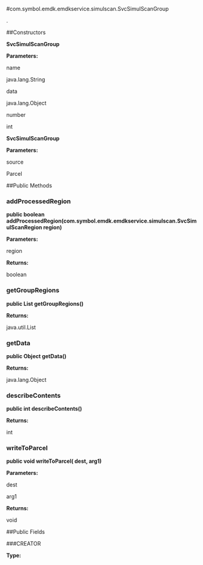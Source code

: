 #com.symbol.emdk.emdkservice.simulscan.SvcSimulScanGroup

.



##Constructors

**SvcSimulScanGroup**



**Parameters:**

name



java.lang.String

data



java.lang.Object

number



int

**SvcSimulScanGroup**



**Parameters:**

source



Parcel

##Public Methods

### addProcessedRegion

**public boolean addProcessedRegion(com.symbol.emdk.emdkservice.simulscan.SvcSimulScanRegion region)**



**Parameters:**

region

**Returns:**

boolean

### getGroupRegions

**public List getGroupRegions()**



**Returns:**

java.util.List

### getData

**public Object getData()**



**Returns:**

java.lang.Object

### describeContents

**public int describeContents()**



**Returns:**

int

### writeToParcel

**public void writeToParcel( dest,  arg1)**



**Parameters:**

dest

arg1

**Returns:**

void

##Public Fields

###CREATOR



**Type:**

<any>

